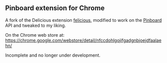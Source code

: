 ## Pinboard extension for Chrome ##

A fork of the Delicious extension [felicious](https://chrome.google.com/webstore/detail/djnnmjiciadfjbpoclahceniaoeiabbb), modified to work on the [Pinboard](http://pinboard.in/) API and tweaked to my liking. 

On the Chrome web store at: https://chrome.google.com/webstore/detail/nfccdohlgojifgadgnbjoejdfaalaehn/

Incomplete and no longer under development.